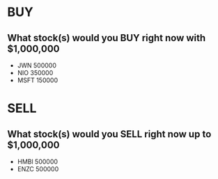 # BUY
## What stock(s) would you BUY right now with $1,000,000

* JWN 500000
* NIO 350000
* MSFT 150000

# SELL
## What stock(s) would you SELL right now up to $1,000,000

* HMBl 500000
* ENZC 500000
